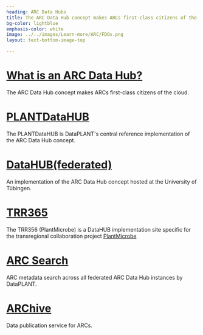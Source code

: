 ```yaml
---
heading: ARC Data Hubs
title: The ARC Data Hub concept makes ARCs first-class citizens of the cloud.
bg-color: lightblue
emphasis-color: white
image: ../../images/Learn-more/ARC/FDOs.png
layout: text-bottom-image-top

---
```


# [What is an ARC Data Hub?](#datahub-info)

The ARC Data Hub concept makes ARCs first-class citizens of the cloud.

# [PLANTDataHUB](#plant-data-hub)

The PLANTDataHUB is DataPLANT's central reference implementation of the ARC Data Hub concept.

# [DataHUB(federated)](#federated)

An implementation of the ARC Data Hub concept hosted at the University of Tübingen.

# [TRR365](#trr365)

The TRR356 (PlantMicrobe) is a DataHUB implementation site specific for the transregional collaboration project [PlantMicrobe](https://trr356plantmicrobe.de/)

# [ARC Search](#arc-search)

ARC metadata search across all federated ARC Data Hub instances by DataPLANT.

# [ARChive](#archive)

Data publication service for ARCs.
